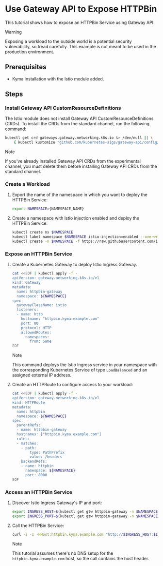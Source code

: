# Use Gateway API to Expose HTTPBin

This tutorial shows how to expose an HTTPBin Service using Gateway API.

> [!WARNING]
> Exposing a workload to the outside world is a potential security vulnerability, so tread carefully. This example is not meant to be used in the production environment. 

## Prerequisites

* Kyma installation with the Istio module added. 

## Steps

### Install Gateway API CustomResourceDefinitions

The Istio module does not install Gateway API CustomResourceDefinitions (CRDs). To install the CRDs from the standard channel, run the following command:

```bash
kubectl get crd gateways.gateway.networking.k8s.io &> /dev/null || \
    { kubectl kustomize "github.com/kubernetes-sigs/gateway-api/config/crd?ref=v1.1.0" | kubectl apply -f -; }
```

> [!NOTE]
> If you've already installed Gateway API CRDs from the experimental channel, you must delete them before installing Gateway API CRDs from the standard channel.

### Create a Workload

1. Export the name of the namespace in which you want to deploy the HTTPBin Service:

    ```bash
    export NAMESPACE={NAMESPACE_NAME}
    ```

2. Create a namespace with Istio injection enabled and deploy the HTTPBin Service:

    ```bash
    kubectl create ns $NAMESPACE
    kubectl label namespace $NAMESPACE istio-injection=enabled --overwrite
    kubectl create -n $NAMESPACE -f https://raw.githubusercontent.com/istio/istio/master/samples/httpbin/httpbin.yaml
    ```

### Expose an HTTPBin Service

1. Create a Kubernetes Gateway to deploy Istio Ingress Gateway.

    ```bash
    cat <<EOF | kubectl apply -f -
    apiVersion: gateway.networking.k8s.io/v1
    kind: Gateway
    metadata:
      name: httpbin-gateway
      namespace: ${NAMESPACE}
    spec:
      gatewayClassName: istio
      listeners:
      - name: http
        hostname: "httpbin.kyma.example.com"
        port: 80
        protocol: HTTP
        allowedRoutes:
          namespaces:
            from: Same
    EOF
    ```

    > [!NOTE]
    > This command deploys the Istio Ingress service in your namespace with the corresponding Kubernetes Service of type `LoadBalanced` and an assigned external IP address.

2. Create an HTTPRoute to configure access to your workload:

    ```bash
    cat <<EOF | kubectl apply -f -
    apiVersion: gateway.networking.k8s.io/v1
    kind: HTTPRoute
    metadata:
      name: httpbin
      namespace: ${NAMESPACE}
    spec:
      parentRefs:
      - name: httpbin-gateway
      hostnames: ["httpbin.kyma.example.com"]
      rules:
      - matches:
        - path:
            type: PathPrefix
            value: /headers
        backendRefs:
        - name: httpbin
          namespace: ${NAMESPACE}
          port: 8000
    EOF
    ```

### Access an HTTPBin Service

1. Discover Istio Ingress Gateway's IP and port:

    ```bash
    export INGRESS_HOST=$(kubectl get gtw httpbin-gateway -n $NAMESPACE -o jsonpath='{.status.addresses[0].value}')
    export INGRESS_PORT=$(kubectl get gtw httpbin-gateway -n $NAMESPACE -o jsonpath='{.spec.listeners[?(@.name=="http")].port}')
    ```

2. Call the HTTPBin Service:

    ```bash
    curl -s -I -HHost:httpbin.kyma.example.com "http://$INGRESS_HOST:$INGRESS_PORT/headers"
    ```

    > [!NOTE]
    > This tutorial assumes there's no DNS setup for the `httpbin.kyma.example.com` host, so the call contains the host header.